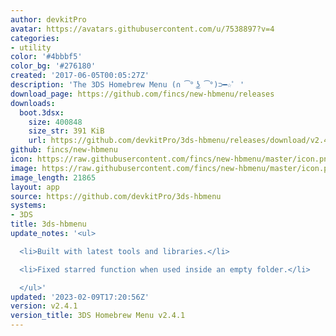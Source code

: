```yaml
---
author: devkitPro
avatar: https://avatars.githubusercontent.com/u/7538897?v=4
categories:
- utility
color: '#4bbbf5'
color_bg: '#276180'
created: '2017-06-05T00:05:27Z'
description: 'The 3DS Homebrew Menu (∩ ͡° ͜ʖ ͡°)⊃━☆ﾟ '
download_page: https://github.com/fincs/new-hbmenu/releases
downloads:
  boot.3dsx:
    size: 400848
    size_str: 391 KiB
    url: https://github.com/devkitPro/3ds-hbmenu/releases/download/v2.4.1/boot.3dsx
github: fincs/new-hbmenu
icon: https://raw.githubusercontent.com/fincs/new-hbmenu/master/icon.png
image: https://raw.githubusercontent.com/fincs/new-hbmenu/master/icon.png
image_length: 21865
layout: app
source: https://github.com/devkitPro/3ds-hbmenu
systems:
- 3DS
title: 3ds-hbmenu
update_notes: '<ul>

  <li>Built with latest tools and libraries.</li>

  <li>Fixed starred function when used inside an empty folder.</li>

  </ul>'
updated: '2023-02-09T17:20:56Z'
version: v2.4.1
version_title: 3DS Homebrew Menu v2.4.1
---
```

